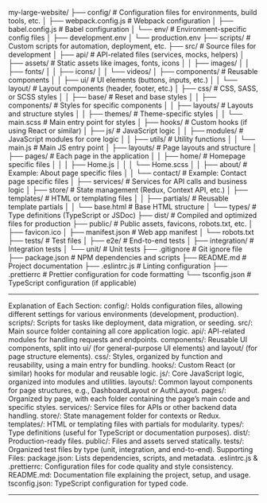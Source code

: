 my-large-website/
├── config/                     # Configuration files for environments, build tools, etc.
│   ├── webpack.config.js       # Webpack configuration
│   ├── babel.config.js         # Babel configuration
│   └── env/                    # Environment-specific config files
│       ├── development.env
│       └── production.env
├── scripts/                    # Custom scripts for automation, deployment, etc.
├── src/                        # Source files for development
│   ├── api/                    # API-related files (services, mocks, helpers)
│   ├── assets/                 # Static assets like images, fonts, icons
│   │   ├── images/
│   │   ├── fonts/
│   │   ├── icons/
│   │   └── videos/
│   ├── components/             # Reusable components
│   │   ├── ui/                 # UI elements (buttons, inputs, etc.)
│   │   └── layout/             # Layout components (header, footer, etc.)
│   ├── css/                    # CSS, SASS, or SCSS styles
│   │   ├── base/               # Reset and base styles
│   │   ├── components/         # Styles for specific components
│   │   ├── layouts/            # Layouts and structure styles
│   │   ├── themes/             # Theme-specific styles
│   │   └── main.scss           # Main entry point for styles
│   ├── hooks/                  # Custom hooks (if using React or similar)
│   ├── js/                     # JavaScript logic
│   │   ├── modules/            # JavaScript modules for core logic
│   │   ├── utils/              # Utility functions
│   │   └── main.js             # Main JS entry point
│   ├── layouts/                # Page layouts and structure
│   ├── pages/                  # Each page in the application
│   │   ├── home/               # Homepage specific files
│   │   │   ├── Home.js
│   │   │   └── Home.scss
│   │   ├── about/              # Example: About page specific files
│   │   └── contact/            # Example: Contact page specific files
│   ├── services/               # Services for API calls and business logic
│   ├── store/                  # State management (Redux, Context API, etc.)
│   ├── templates/              # HTML or templating files
│   │   ├── partials/           # Reusable template partials
│   │   └── base.html           # Base HTML structure
│   └── types/                  # Type definitions (TypeScript or JSDoc)
├── dist/                       # Compiled and optimized files for production
├── public/                     # Public assets, favicons, robots.txt, etc.
│   ├── favicon.ico
│   ├── manifest.json           # Web app manifest
│   └── robots.txt
├── tests/                      # Test files
│   ├── e2e/                    # End-to-end tests
│   ├── integration/            # Integration tests
│   └── unit/                   # Unit tests
├── .gitignore                  # Git ignore file
├── package.json                # NPM dependencies and scripts
├── README.md                   # Project documentation
├── .eslintrc.js                # Linting configuration
├── .prettierrc                 # Prettier configuration for code formatting
└── tsconfig.json               # TypeScript configuration (if applicable)

-----

Explanation of Each Section:
config/:    Holds configuration files, allowing different settings for various environments (development, production).
scripts/:   Scripts for tasks like deployment, data migration, or seeding.
src/:       Main source folder containing all core application logic.
api/:       API-related modules for handling requests and endpoints.
components/: Reusable UI components, split into ui/ (for general-purpose UI elements) and layout/ (for page structure elements).
css/:       Styles, organized by function and reusability, using a main entry for bundling.
hooks/:     Custom React (or similar) hooks for modular and reusable logic.
js/: Core   JavaScript logic, organized into modules and utilities.
layouts/:   Common layout components for page structures, e.g., DashboardLayout or AuthLayout.
pages/:     Organized by page, with each folder containing the page’s main code and specific styles.
services/:  Service files for APIs or other backend data handling.
store/:     State management folder for contexts or Redux.
templates/: HTML or templating files with partials for modularity.
types/:     Type definitions (useful for TypeScript or documentation purposes).
dist/:      Production-ready files.
public/:    Files and assets served statically.
tests/:     Organized test files by type (unit, integration, and end-to-end).
Supporting Files:
package.json:               Lists dependencies, scripts, and metadata.
.eslintrc.js & .prettierrc: Configuration files for code quality and style consistency.
README.md:                  Documentation file explaining the project, setup, and usage.
tsconfig.json:              TypeScript configuration for typed code.

----

